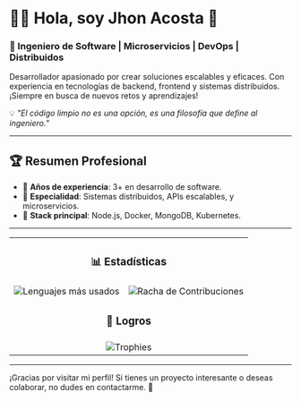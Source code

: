 # 👨‍💻 Hola, soy Jhon Acosta 👋

### 🚀 Ingeniero de Software | Microservicios | DevOps | Distribuidos

Desarrollador apasionado por crear soluciones escalables y eficaces. Con experiencia en tecnologías de backend, frontend y sistemas distribuidos. ¡Siempre en busca de nuevos retos y aprendizajes!


💡 *"El código limpio no es una opción, es una filosofía que define al ingeniero."*

---

## 🏆 Resumen Profesional
- 🔹 **Años de experiencia**: 3+ en desarrollo de software.
- 🔹 **Especialidad**: Sistemas distribuidos, APIs escalables, y microservicios.
- 🔹 **Stack principal**: Node.js, Docker, MongoDB, Kubernetes.

---

<table>
  <tr>
    <td colspan="2" align="center"><h3> 📊 Estadísticas </h3></td>
  </tr>
  <tr>
    <td><img src="https://github-readme-stats.vercel.app/api/top-langs/?username=jhon-acosta&layout=compact&theme=github_dark&hide=html,css&langs_count=6" alt="Lenguajes más usados"></td>
    <td><img src="https://streak-stats.demolab.com?user=jhon-acosta&theme=github-dark-blue&date_format=j%20M%5B%20Y%5D" alt="Racha de Contribuciones"></td>
  </tr>
  <tr>
    <td colspan="2" align="center"><h3>🌟 Logros</h3></td>
  </tr>
  <tr>
    <td colspan="2" align="center">
      <img src="https://github-profile-trophy.vercel.app/?username=jhon-acosta&theme=gruvbox&margin-w=15&margin-h=15" alt="Trophies">
    </td>
  </tr>
</table>

---

¡Gracias por visitar mi perfil! Si tienes un proyecto interesante o deseas colaborar, no dudes en contactarme. 🚀
